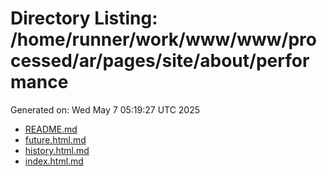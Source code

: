 # Directory Listing: /home/runner/work/www/www/processed/ar/pages/site/about/performance
Generated on: Wed May  7 05:19:27 UTC 2025

- [README.md](README.md)
- [future.html.md](future.html.md)
- [history.html.md](history.html.md)
- [index.html.md](index.html.md)
